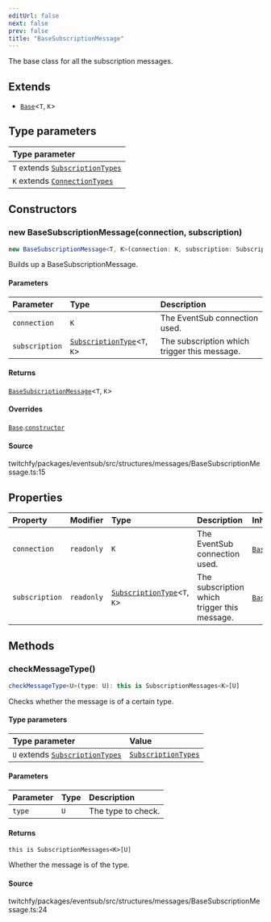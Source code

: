 ```yaml
---
editUrl: false
next: false
prev: false
title: "BaseSubscriptionMessage"
---
```


The base class for all the subscription messages.

## Extends

- [`Base`](/api/eventsub/classes/base/)\<`T`, `K`\>

## Type parameters

| Type parameter |
| :------ |
| `T` extends [`SubscriptionTypes`](/api/eventsub/enumerations/subscriptiontypes/) |
| `K` extends [`ConnectionTypes`](/api/eventsub/type-aliases/connectiontypes/) |

## Constructors

### new BaseSubscriptionMessage(connection, subscription)

```ts
new BaseSubscriptionMessage<T, K>(connection: K, subscription: SubscriptionType<T, K>): BaseSubscriptionMessage<T, K>
```

Builds up a BaseSubscriptionMessage.

#### Parameters

| Parameter | Type | Description |
| :------ | :------ | :------ |
| `connection` | `K` | The EventSub connection used. |
| `subscription` | [`SubscriptionType`](/api/eventsub/type-aliases/subscriptiontype/)\<`T`, `K`\> | The subscription which trigger this message. |

#### Returns

[`BaseSubscriptionMessage`](/api/eventsub/classes/basesubscriptionmessage/)\<`T`, `K`\>

#### Overrides

[`Base`](/api/eventsub/classes/base/).[`constructor`](/api/eventsub/classes/base/#constructors)

#### Source

twitchfy/packages/eventsub/src/structures/messages/BaseSubscriptionMessage.ts:15

## Properties

| Property | Modifier | Type | Description | Inherited from |
| :------ | :------ | :------ | :------ | :------ |
| `connection` | `readonly` | `K` | The EventSub connection used. | [`Base`](/api/eventsub/classes/base/).`connection` |
| `subscription` | `readonly` | [`SubscriptionType`](/api/eventsub/type-aliases/subscriptiontype/)\<`T`, `K`\> | The subscription which trigger this message. | [`Base`](/api/eventsub/classes/base/).`subscription` |

## Methods

### checkMessageType()

```ts
checkMessageType<U>(type: U): this is SubscriptionMessages<K>[U]
```

Checks whether the message is of a certain type.

#### Type parameters

| Type parameter | Value |
| :------ | :------ |
| `U` extends [`SubscriptionTypes`](/api/eventsub/enumerations/subscriptiontypes/) | [`SubscriptionTypes`](/api/eventsub/enumerations/subscriptiontypes/) |

#### Parameters

| Parameter | Type | Description |
| :------ | :------ | :------ |
| `type` | `U` | The type to check. |

#### Returns

`this is SubscriptionMessages<K>[U]`

Whether the message is of the type.

#### Source

twitchfy/packages/eventsub/src/structures/messages/BaseSubscriptionMessage.ts:24
